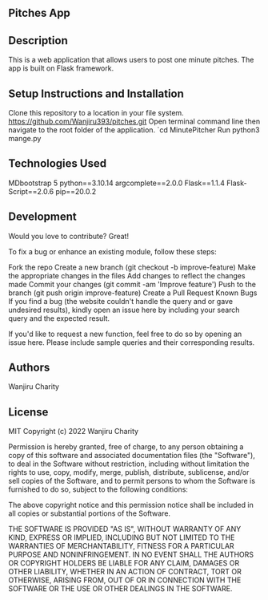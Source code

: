 ## Pitches App
## Description
This is a web application that allows users to post one minute pitches. The app is built on Flask framework.

## Setup Instructions and Installation
Clone this repository to a location in your file system. https://github.com/Wanjiru393/pitches.git
Open terminal command line then navigate to the root folder of the application. `cd MinutePitcher
Run python3 mange.py
## Technologies Used
MDbootstrap 5
python==3.10.14
argcomplete==2.0.0
Flask==1.1.4
Flask-Script==2.0.6
pip==20.0.2

## Development
Would you love to contribute? Great!

To fix a bug or enhance an existing module, follow these steps:

Fork the repo
Create a new branch (git checkout -b improve-feature)
Make the appropriate changes in the files
Add changes to reflect the changes made
Commit your changes (git commit -am 'Improve feature')
Push to the branch (git push origin improve-feature)
Create a Pull Request
Known Bugs
If you find a bug (the website couldn't handle the query and or gave undesired results), kindly open an issue here by including your search query and the expected result.

If you'd like to request a new function, feel free to do so by opening an issue here. Please include sample queries and their corresponding results.

## Authors
Wanjiru Charity

## License
MIT Copyright (c) 2022 Wanjiru Charity

Permission is hereby granted, free of charge, to any person obtaining a copy of this software and associated documentation files (the "Software"), to deal in the Software without restriction, including without limitation the rights to use, copy, modify, merge, publish, distribute, sublicense, and/or sell copies of the Software, and to permit persons to whom the Software is furnished to do so, subject to the following conditions:

The above copyright notice and this permission notice shall be included in all copies or substantial portions of the Software.

THE SOFTWARE IS PROVIDED "AS IS", WITHOUT WARRANTY OF ANY KIND, EXPRESS OR IMPLIED, INCLUDING BUT NOT LIMITED TO THE WARRANTIES OF MERCHANTABILITY, FITNESS FOR A PARTICULAR PURPOSE AND NONINFRINGEMENT. IN NO EVENT SHALL THE AUTHORS OR COPYRIGHT HOLDERS BE LIABLE FOR ANY CLAIM, DAMAGES OR OTHER LIABILITY, WHETHER IN AN ACTION OF CONTRACT, TORT OR OTHERWISE, ARISING FROM, OUT OF OR IN CONNECTION WITH THE SOFTWARE OR THE USE OR OTHER DEALINGS IN THE SOFTWARE.

